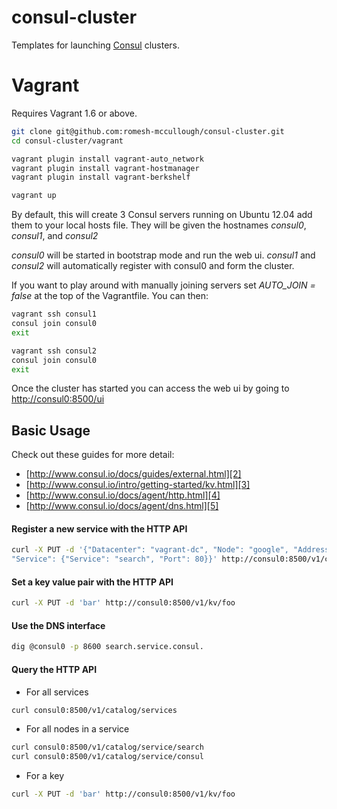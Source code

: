 consul-cluster
==============

Templates for launching [Consul][1] clusters.

# Vagrant
Requires Vagrant 1.6 or above.
```sh
git clone git@github.com:romesh-mccullough/consul-cluster.git
cd consul-cluster/vagrant

vagrant plugin install vagrant-auto_network
vagrant plugin install vagrant-hostmanager
vagrant plugin install vagrant-berkshelf

vagrant up
```
By default, this will create 3 Consul servers running on Ubuntu 12.04 add them to your local hosts file.  They will be given the hostnames *consul0*, *consul1*, and *consul2*

*consul0* will be started in bootstrap mode and run the web ui.  *consul1* and *consul2* will automatically register with consul0 and form the cluster.  

If you want to play around with manually joining servers set *AUTO_JOIN = false* at the top of the Vagrantfile.  You can then:
```sh
vagrant ssh consul1
consul join consul0
exit

vagrant ssh consul2
consul join consul0
exit
```

Once the cluster has started you can access the web ui by going to [http://consul0:8500/ui](http://consul0:8500/ui)


## Basic Usage

Check out these guides for more detail:
* [http://www.consul.io/docs/guides/external.html][2]
* [http://www.consul.io/intro/getting-started/kv.html][3]
* [http://www.consul.io/docs/agent/http.html][4]
* [http://www.consul.io/docs/agent/dns.html][5]

#### Register a new service with the HTTP API

```sh
curl -X PUT -d '{"Datacenter": "vagrant-dc", "Node": "google", "Address": "www.google.com",
"Service": {"Service": "search", "Port": 80}}' http://consul0:8500/v1/catalog/register
```
#### Set a key value pair with the HTTP API
```sh
curl -X PUT -d 'bar' http://consul0:8500/v1/kv/foo
```
#### Use the DNS interface
```sh
dig @consul0 -p 8600 search.service.consul.
```

#### Query the HTTP API
* For all services
```sh
curl consul0:8500/v1/catalog/services
```
* For all nodes in a service
```sh
curl consul0:8500/v1/catalog/service/search
curl consul0:8500/v1/catalog/service/consul
```
* For a key
```sh
curl -X PUT -d 'bar' http://consul0:8500/v1/kv/foo
```

  [1]: http://www.consul.io "Consul"
  [2]: http://www.consul.io/docs/guides/external.html
  [3]: http://www.consul.io/intro/getting-started/kv.html
  [4]: http://www.consul.io/docs/agent/http.html
  [5]: http://www.consul.io/docs/agent/dns.html
